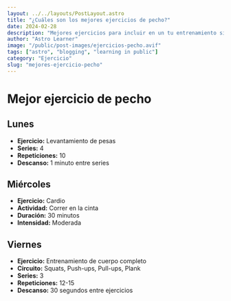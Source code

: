 ```yaml
---
layout: ../../layouts/PostLayout.astro
title: "¿Cuáles son los mejores ejercicios de pecho?"
date: 2024-02-28
description: "Mejores ejercicios para incluir en un tu entrenamiento si quieres mejorar el pectoral."
author: "Astro Learner"
image: "/public/post-images/ejercicios-pecho.avif"
tags: ["astro", "blogging", "learning in public"]
category: "Ejercicio"
slug: "mejores-ejercicio-pecho"
---
```


# Mejor ejercicio de pecho

## Lunes

- **Ejercicio:** Levantamiento de pesas
- **Series:** 4
- **Repeticiones:** 10
- **Descanso:** 1 minuto entre series

## Miércoles

- **Ejercicio:** Cardio
- **Actividad:** Correr en la cinta
- **Duración:** 30 minutos
- **Intensidad:** Moderada

## Viernes

- **Ejercicio:** Entrenamiento de cuerpo completo
- **Circuito:** Squats, Push-ups, Pull-ups, Plank
- **Series:** 3
- **Repeticiones:** 12-15
- **Descanso:** 30 segundos entre ejercicios
